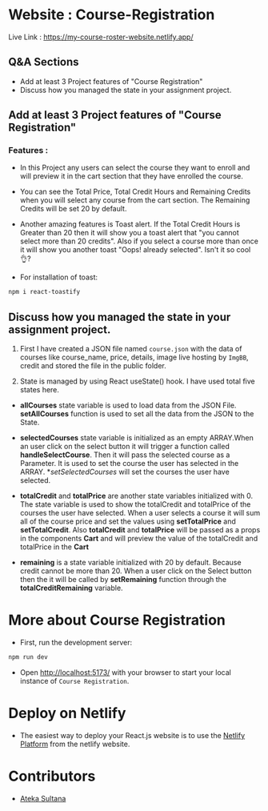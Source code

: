 # Website : Course-Registration

Live Link : https://my-course-roster-website.netlify.app/


## Q&A Sections
- Add at least 3 Project features of "Course Registration"
- Discuss how you managed the state in your assignment project.

## Add at least 3 Project features of "Course Registration"

### Features :

* In this Project any users can select the course they want to enroll and will preview it in the cart section that they have enrolled the course.

* You can see the Total Price, Total Credit Hours and Remaining Credits when you will select any course from the cart section. The Remaining Credits will be set 20 by default.

* Another amazing features is Toast alert. If the Total Credit Hours is Greater than 20 then it will show you a toast alert that "you cannot select more than 20 credits". Also if you select a course more than once it will show you another toast "Oops! already selected". Isn't it so cool👌?
* For installation of toast:
```bash
npm i react-toastify
```


## Discuss how you managed the state in your assignment project.

1. First I have created a JSON file named `course.json` with the data of courses like course_name, price, details, image live hosting by `ImgBB`, credit and stored the file in the public folder.


2. State is managed by using React useState() hook. I have used total five states here.

* **allCourses** state variable is used to load data from the JSON File. **setAllCourses** function is used to set all the data from the JSON to the State.

* **selectedCourses** state variable is initialized as an empty ARRAY.When an user click on the select button it will trigger a function called **handleSelectCourse**. Then it will pass the selected course as a Parameter. It is used to set the course the user has selected in the ARRAY. **setSelectedCourses* will set the courses the user have selected.

* **totalCredit** and **totalPrice** are another state variables initialized with 0. The state variable is used to show the totalCredit and totalPrice of the courses the user have selected. When a user selects a course it will sum all of the course price and set the values using **setTotalPrice** and **setTotalCredit**. Also **totalCredit** and **totalPrice** will be passed as a props in the components **Cart** and will preview the value of the totalCredit and totalPrice in the **Cart**

* **remaining** is a state variable initialized with 20 by default. Because credit cannot be more than 20. When a user click on the Select button then the it will be called by **setRemaining** function through the **totalCreditRemaining** variable.


# More about Course Registration
* First, run the development server:

```bash
npm run dev
```
* Open [http://localhost:5173/](http://localhost:5173/) with your browser to start your local instance of `Course Registration`.


# Deploy on Netlify

* The easiest way to deploy your React.js website is to use the [Netlify Platform]( https://app.netlify.com/) from the netlify website.


# Contributors

- [Ateka Sultana](https://github.com/programming-hero-web-course2/my-course-roster-Ateka-Oishi)

